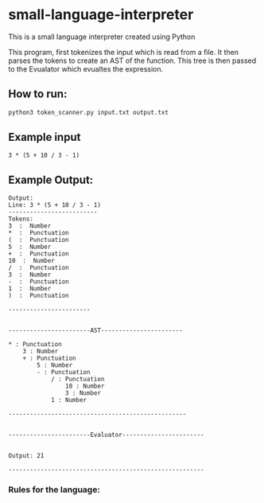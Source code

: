 # small-language-interpreter
This is a small language interpreter created using Python

This program, first tokenizes the input which is read from a file. It then parses the tokens to create an AST of the function. This tree is then passed to the Evualator which evualtes the expression. 

## How to run:
```bash
python3 token_scanner.py input.txt output.txt
```

## Example input
```text
3 * (5 + 10 / 3 - 1)
```

## Example Output:
```text
Output: 
Line: 3 * (5 + 10 / 3 - 1)
-------------------------
Tokens:
3  :  Number
*  :  Punctuation
(  :  Punctuation
5  :  Number
+  :  Punctuation
10  :  Number
/  :  Punctuation
3  :  Number
-  :  Punctuation
1  :  Number
)  :  Punctuation

-----------------------


-----------------------AST-----------------------

* : Punctuation
	3 : Number
	+ : Punctuation
		5 : Number
		- : Punctuation
			/ : Punctuation
				10 : Number
				3 : Number
			1 : Number

--------------------------------------------------


-----------------------Evaluator-----------------------


Output: 21

-------------------------------------------------------
```

### Rules for the language:
